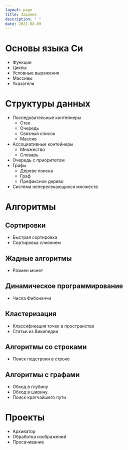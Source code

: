 ```yaml
---
layout: page
title: Задания
description: " "
date: 2021-08-09
---
```


# Основы языка Си

* Функции
* Циклы
* Условные выражения
* Массивы
* Указатели

# Структуры данных

* Последовательные контейнеры
  * Стек
  * Очередь
  * Связный список
  * Массив
* Ассоциативные контейнеры
  * Множество
  * Словарь
* Очередь с приоритетом
* Графы
  * Дерево поиска
  * Граф
  * Префиксное дерево
* Система непересекающихся множеств

# Алгоритмы

## Сортировки

* Быстрая сортировка
* Сортировка слиянием

## Жадные алгоритмы

* Размен монет

## Динамическое программирование

* Числа Фибоначчи

## Кластеризация

* Классификация точек в пространстве
* Статьи из Википедии

## Алгоритмы со строками

* Поиск подстроки в строке

## Алгоритмы с графами

* Обход в глубину
* Обход в ширину
* Поиск кратчайшего пути

# Проекты

* Архиватор
* Обработка изображений
* Просачивание
